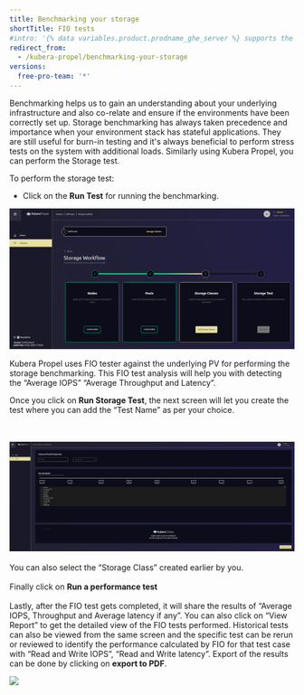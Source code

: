```yaml
---
title: Benchmarking your storage
shortTitle: FIO tests
#intro: '{% data variables.product.prodname_ghe_server %} supports the same powerful API available on {% data variables.product.prodname_dotcom_the_website %} as well as its own set of API endpoints.'
redirect_from:
  - /kubera-propel/benchmarking-your-storage
versions:
  free-pro-team: '*'
---
```


Benchmarking helps us to gain an understanding about your underlying infrastructure and also co-relate and ensure if the environments have been correctly set up. Storage benchmarking has always taken precedence and importance when your environment stack has stateful applications. They are still useful for burn-in testing and it's always beneficial to perform stress tests on the system with additional loads.
Similarly using Kubera Propel, you can perform the Storage test.

To perform the storage test:

* Click on the <b> Run Test</b> for running the benchmarking. 


<a href="/assets/images/propel14.png" target="_blank"><img class="image-with-border" src="/assets/images/propel14.png"></a>

Kubera Propel uses FIO tester against the underlying PV for performing the storage benchmarking. This FIO test analysis will help you with detecting the “Average IOPS” “Average Throughput and Latency”.

Once you click on <b>Run Storage Test</b>, the next screen will let you create the test where you can add the “Test Name” as per your choice.

<br><br>
<a href="/assets/images/propel_FIO.png" target="_blank"><img class="image-with-border" src="/assets/images/propel_FIO.png"></a>
<br><br>
You can also select the “Storage Class” created earlier by you.
<br><br>
Finally click on <b>Run a performance test</b>
<br><br>
Lastly, after the FIO test gets completed, it will share the results of “Average IOPS, Throughput and Average latency if any”. You can also click on “View Report” to get the detailed view of the FIO tests performed. Historical tests can also be viewed from the same screen and the specific test can be rerun or reviewed to identify the performance calculated by FIO for that test case with “Read  and Write IOPS”, “Read and Write latency”. Export of the results can be done by clicking on <b>export to PDF</b>.


<a href="/assets/images/propel18.png" target="_blank"><img class="image-with-border" src="/assets/images/propel18.png"></a>
<br><br>
